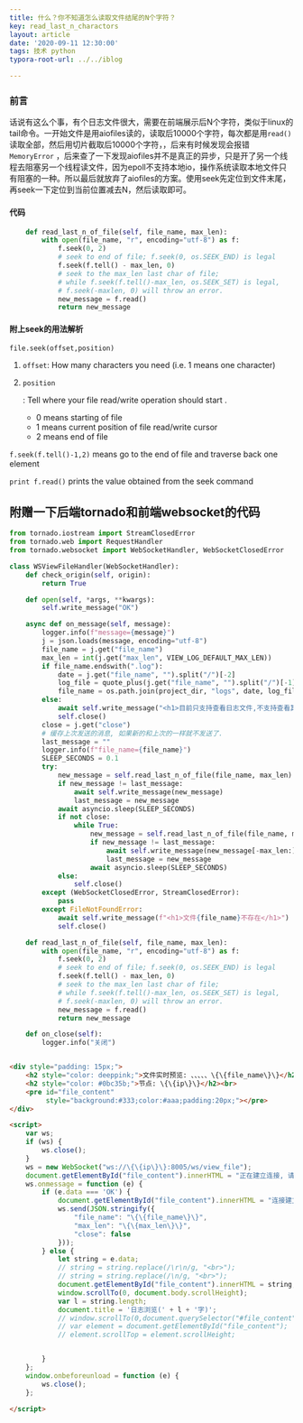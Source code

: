 ```yaml
---
title: 什么？你不知道怎么读取文件结尾的N个字符？
key: read_last_n_charactors
layout: article
date: '2020-09-11 12:30:00'
tags: 技术 python
typora-root-url: ../../iblog

---
```


### 前言

话说有这么个事，有个日志文件很大，需要在前端展示后N个字符，类似于linux的tail命令。一开始文件是用aiofiles读的，读取后10000个字符，每次都是用`read()`读取全部，然后用切片截取后10000个字符，，后来有时候发现会报错`MemoryError` ，后来查了一下发现aiofiles并不是真正的异步，只是开了另一个线程去阻塞另一个线程读文件，因为epoll不支持本地io，操作系统读取本地文件只有阻塞的一种。所以最后就放弃了aiofiles的方案。使用seek先定位到文件末尾，再seek一下定位到当前位置减去N，然后读取即可。

#### 代码

```python
    def read_last_n_of_file(self, file_name, max_len):
        with open(file_name, "r", encoding="utf-8") as f:
            f.seek(0, 2)
            # seek to end of file; f.seek(0, os.SEEK_END) is legal
            f.seek(f.tell() - max_len, 0)
            # seek to the max_len last char of file;
            # while f.seek(f.tell()-max_len, os.SEEK_SET) is legal,
            # f.seek(-maxlen, 0) will throw an error.
            new_message = f.read()
            return new_message
```

#### 附上seek的用法解析

```
file.seek(offset,position)
```

1. `offset`: How many characters you need (i.e. 1 means one character)

2. ```
   position
   ```

   : Tell where your file read/write operation should start .

   - 0 means starting of file
   - 1 means current position of file read/write cursor
   - 2 means end of file

`f.seek(f.tell()-1,2)` means go to the end of file and traverse back one element

`print f.read()` prints the value obtained from the seek command

## 附赠一下后端tornado和前端websocket的代码

```python
from tornado.iostream import StreamClosedError
from tornado.web import RequestHandler
from tornado.websocket import WebSocketHandler, WebSocketClosedError

class WSViewFileHandler(WebSocketHandler):
    def check_origin(self, origin):
        return True

    def open(self, *args, **kwargs):
        self.write_message("OK")

    async def on_message(self, message):
        logger.info(f"message={message}")
        j = json.loads(message, encoding="utf-8")
        file_name = j.get("file_name")
        max_len = int(j.get("max_len", VIEW_LOG_DEFAULT_MAX_LEN))
        if file_name.endswith(".log"):
            date = j.get("file_name", "").split("/")[-2]
            log_file = quote_plus(j.get("file_name", "").split("/")[-1])
            file_name = os.path.join(project_dir, "logs", date, log_file)
        else:
            await self.write_message("<h1>目前只支持查看日志文件,不支持查看其它文件")
            self.close()
        close = j.get("close")
        # 缓存上次发送的消息, 如果新的和上次的一样就不发送了.
        last_message = ""
        logger.info(f"file_name={file_name}")
        SLEEP_SECONDS = 0.1
        try:
            new_message = self.read_last_n_of_file(file_name, max_len)
            if new_message != last_message:
                await self.write_message(new_message)
                last_message = new_message
            await asyncio.sleep(SLEEP_SECONDS)
            if not close:
                while True:
                    new_message = self.read_last_n_of_file(file_name, max_len)
                    if new_message != last_message:
                        await self.write_message(new_message[-max_len:])
                        last_message = new_message
                    await asyncio.sleep(SLEEP_SECONDS)
            else:
                self.close()
        except (WebSocketClosedError, StreamClosedError):
            pass
        except FileNotFoundError:
            await self.write_message(f"<h1>文件{file_name}不存在</h1>")
            self.close()

    def read_last_n_of_file(self, file_name, max_len):
        with open(file_name, "r", encoding="utf-8") as f:
            f.seek(0, 2)
            # seek to end of file; f.seek(0, os.SEEK_END) is legal
            f.seek(f.tell() - max_len, 0)
            # seek to the max_len last char of file;
            # while f.seek(f.tell()-max_len, os.SEEK_SET) is legal,
            # f.seek(-maxlen, 0) will throw an error.
            new_message = f.read()
            return new_message

    def on_close(self):
        logger.info("关闭")
```

```html

<div style="padding: 15px;">
    <h2 style="color: deeppink;">文件实时预览: 、、、、、\{\{file_name\}\}</h2><br>
    <h2 style="color: #0bc35b;">节点: \{\{ip\}\}</h2><br>
    <pre id="file_content"
         style="background:#333;color:#aaa;padding:20px;"></pre>
</div>

<script>
    var ws;
    if (ws) {
        ws.close();
    }
    ws = new WebSocket("ws://\{\{ip\}\}:8005/ws/view_file");
    document.getElementById("file_content").innerHTML = "正在建立连接, 请稍等...";
    ws.onmessage = function (e) {
        if (e.data === 'OK') {
            document.getElementById("file_content").innerHTML = "连接建立成功, 正在等待返回数据...";
            ws.send(JSON.stringify({
                "file_name": "\{\{file_name\}\}",
                "max_len": "\{\{max_len\}\}",
                "close": false
            }));
        } else {
            let string = e.data;
            // string = string.replace(/\r\n/g, "<br>");
            // string = string.replace(/\n/g, "<br>");
            document.getElementById("file_content").innerHTML = string;
            window.scrollTo(0, document.body.scrollHeight);
            var l = string.length;
            document.title = '日志浏览(' + l + '字)';
            // window.scrollTo(0,document.querySelector("#file_content").scrollHeight);
            // var element = document.getElementById("file_content");
            // element.scrollTop = element.scrollHeight;


        }
    };
    window.onbeforeunload = function (e) {
        ws.close();
    };

</script>


```

